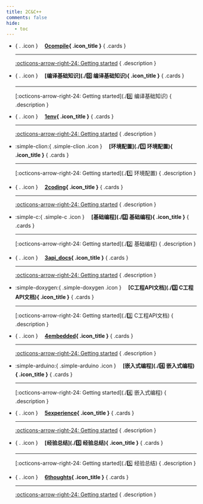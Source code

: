 ```yaml
---
title: 2C&C++
comments: false
hide:
   - toc
---
```


<div class="grid cards index-info" markdown>

-   { . .icon } &ensp;&ensp;__[0compile](./0compile){ .icon_title }__
{ .cards }

	---

	

	[:octicons-arrow-right-24: Getting started](./0compile)
{ .description }

-   { . .icon } &ensp;&ensp;__[编译基础知识](./0️⃣ 编译基础知识){ .icon_title }__
{ .cards }

	---

	

	[:octicons-arrow-right-24: Getting started](./0️⃣ 编译基础知识)
{ .description }

-   { . .icon } &ensp;&ensp;__[1env](./1env){ .icon_title }__
{ .cards }

	---

	

	[:octicons-arrow-right-24: Getting started](./1env)
{ .description }

-   :simple-clion:{ .simple-clion .icon } &ensp;&ensp;__[环境配置](./1️⃣ 环境配置){ .icon_title }__
{ .cards }

	---

	

	[:octicons-arrow-right-24: Getting started](./1️⃣ 环境配置)
{ .description }

-   { . .icon } &ensp;&ensp;__[2coding](./2coding){ .icon_title }__
{ .cards }

	---

	

	[:octicons-arrow-right-24: Getting started](./2coding)
{ .description }

-   :simple-c:{ .simple-c .icon } &ensp;&ensp;__[基础编程](./2️⃣ 基础编程){ .icon_title }__
{ .cards }

	---

	

	[:octicons-arrow-right-24: Getting started](./2️⃣ 基础编程)
{ .description }

-   { . .icon } &ensp;&ensp;__[3api_docs](./3api_docs){ .icon_title }__
{ .cards }

	---

	

	[:octicons-arrow-right-24: Getting started](./3api_docs)
{ .description }

-   :simple-doxygen:{ .simple-doxygen .icon } &ensp;&ensp;__[C工程API文档](./3️⃣ C工程API文档){ .icon_title }__
{ .cards }

	---

	

	[:octicons-arrow-right-24: Getting started](./3️⃣ C工程API文档)
{ .description }

-   { . .icon } &ensp;&ensp;__[4embedded](./4embedded){ .icon_title }__
{ .cards }

	---

	

	[:octicons-arrow-right-24: Getting started](./4embedded)
{ .description }

-   :simple-arduino:{ .simple-arduino .icon } &ensp;&ensp;__[嵌入式编程](./4️⃣ 嵌入式编程){ .icon_title }__
{ .cards }

	---

	

	[:octicons-arrow-right-24: Getting started](./4️⃣ 嵌入式编程)
{ .description }

-   { . .icon } &ensp;&ensp;__[5experience](./5experience){ .icon_title }__
{ .cards }

	---

	

	[:octicons-arrow-right-24: Getting started](./5experience)
{ .description }

-   { . .icon } &ensp;&ensp;__[经验总结](./5️⃣ 经验总结){ .icon_title }__
{ .cards }

	---

	

	[:octicons-arrow-right-24: Getting started](./5️⃣ 经验总结)
{ .description }

-   { . .icon } &ensp;&ensp;__[6thoughts](./6thoughts){ .icon_title }__
{ .cards }

	---

	

	[:octicons-arrow-right-24: Getting started](./6thoughts)
{ .description }

</div>